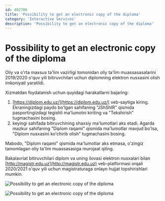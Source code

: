 ```yaml
---
id: 402706
title: 'Possibility to get an electronic copy of the diploma'
category: 'Interactive Services'
description: 'Possibility to get an electronic copy of the diploma'
---
```


# Possibility to get an electronic copy of the diploma

Oliy va o'rta maxsus ta'lim vazirligi tomonidan oliy ta'lim muassasasalarini 2019/2020 o'quv yili bitiruvchilari uchun diplomning elektron nusxasini olish imkoniyati yaratildi.

Xizmatdan foydalanish uchun quyidagi harakatlarni bajaring:

1. [https://diplom.edu.uz/](https://diplom.edu.uz/) veb-saytiga kiring. Ekraningizdagi paydo bo'lgan sahifaning "JShShIR" qismida pasportingizdagi tegishli ma'lumotni kiriting va "Tekshirish" tugmachasini bosing.
2. keyingi sahifada bitiruvchining shaxsiy ma'lumotlari aks etadi. Agarda mazkur sahifaning "Diplom raqami" qismida ma'lumotlar mavjud bo'lsa, "Diplom nusxasini ko'chirib olish" tugmachasini bosing.

Mabodo, "Diplom raqami" qismida ma'lumotlar aks etmasa, o'zingiz tamomlagan oliy ta'lim muassasasiga murojaat qiling.

Bakalavriat bitiruvchilari diplom va uning ilovasi elektron nusxalari bilan [http://magistr.edu.uz](http://magistr.edu.uz) veb-platformasi orqali 2020/2021 o'quv yili uchun magistraturaga onlayn hujjat topshirishlari mumkin.

![Possibility to get an electronic copy of the diploma](/page/402706/get-a-student-certificate-1.jpg)

![Possibility to get an electronic copy of the diploma](/page/402706/get-a-student-certificate-2.jpg)
